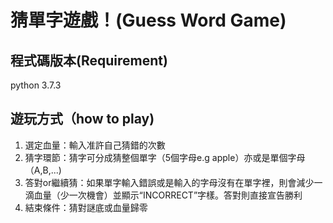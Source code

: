 # 猜單字遊戲！(Guess Word Game)

##  程式碼版本(Requirement)
   python 3.7.3 
   
##  遊玩方式（how to play)
   1. 選定血量：輸入准許自己猜錯的次數
   2. 猜字環節：猜字可分成猜整個單字（5個字母e.g apple）亦或是單個字母（A,B,...)
   3. 答對or繼續猜：如果單字輸入錯誤或是輸入的字母沒有在單字裡，則會減少一滴血量（少一次機會）並顯示“INCORRECT”字樣。答對則直接宣告勝利
   4. 結束條件：猜對謎底或血量歸零

